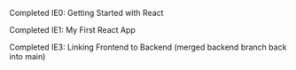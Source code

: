 Completed IE0: Getting Started with React


Completed IE1: My First React App


Completed IE3: Linking Frontend to Backend (merged backend branch back into main)

